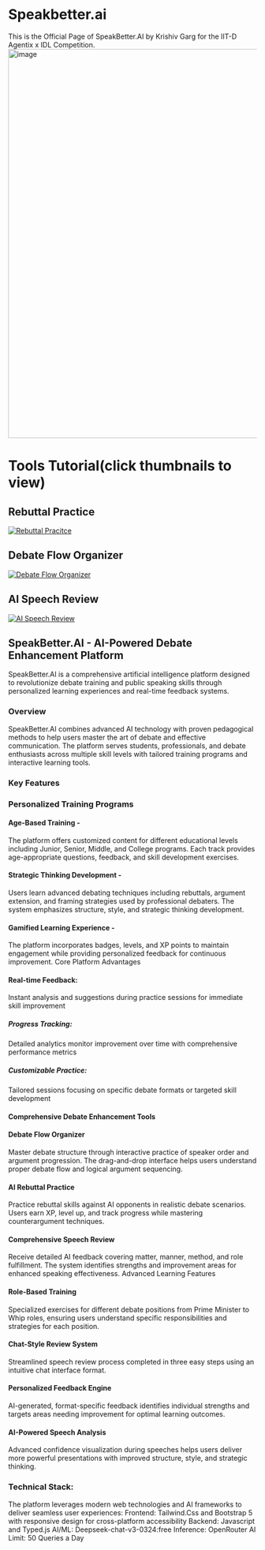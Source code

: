 # Speakbetter.ai
This is the Official Page of SpeakBetter.AI by Krishiv Garg for the IIT-D Agentix x IDL Competition. 
<img width="1446" height="789" alt="image" src="https://github.com/user-attachments/assets/f00f703b-6ae6-43d8-8a09-64dd0adb8064" />


# Tools Tutorial(click thumbnails to view)

## Rebuttal Practice
[![Rebuttal Pracitce](https://img.youtube.com/vi/WTXhAxi0dyY/0.jpg)](https://www.youtube.com/watch?v=WTXhAxi0dyY "Rebuttal Practice")


## Debate Flow Organizer
[![Debate Flow Organizer](https://img.youtube.com/vi/kmrzKW6UCtQ/0.jpg)](https://www.youtube.com/watch?v=kmrzKW6UCtQ "Debate Flow Organizer")


## AI Speech Review
[![AI Speech Review](https://img.youtube.com/vi/bLfD0b9gT90/0.jpg)](https://www.youtube.com/watch?v=bLfD0b9gT90 "AI Speech Review")


## SpeakBetter.AI - AI-Powered Debate Enhancement Platform

SpeakBetter.AI is a comprehensive artificial intelligence platform designed to revolutionize debate training and public speaking skills through personalized learning experiences and real-time feedback systems.

### Overview
SpeakBetter.AI combines advanced AI technology with proven pedagogical methods to help users master the art of debate and effective communication. The platform serves students, professionals, and debate enthusiasts across multiple skill levels with tailored training programs and interactive learning tools.

### Key Features

### Personalized Training Programs


#### Age-Based Training - 
The platform offers customized content for different educational levels including Junior, Senior, Middle, and College programs. Each track provides age-appropriate questions, feedback, and skill development exercises.

#### Strategic Thinking Development - 
Users learn advanced debating techniques including rebuttals, argument extension, and framing strategies used by professional debaters. The system emphasizes structure, style, and strategic thinking development.

#### Gamified Learning Experience - 
The platform incorporates badges, levels, and XP points to maintain engagement while providing personalized feedback for continuous improvement.
Core Platform Advantages

#### Real-time Feedback: 
Instant analysis and suggestions during practice sessions for immediate skill improvement

##### Progress Tracking: 
Detailed analytics monitor improvement over time with comprehensive performance metrics

##### Customizable Practice: 
Tailored sessions focusing on specific debate formats or targeted skill development

#### Comprehensive Debate Enhancement Tools

#### Debate Flow Organizer
Master debate structure through interactive practice of speaker order and argument progression. The drag-and-drop interface helps users understand proper debate flow and logical argument sequencing.

#### AI Rebuttal Practice
Practice rebuttal skills against AI opponents in realistic debate scenarios. Users earn XP, level up, and track progress while mastering counterargument techniques.

#### Comprehensive Speech Review
Receive detailed AI feedback covering matter, manner, method, and role fulfillment. The system identifies strengths and improvement areas for enhanced speaking effectiveness.
Advanced Learning Features

#### Role-Based Training
Specialized exercises for different debate positions from Prime Minister to Whip roles, ensuring users understand specific responsibilities and strategies for each position.

#### Chat-Style Review System
Streamlined speech review process completed in three easy steps using an intuitive chat interface format.

#### Personalized Feedback Engine
AI-generated, format-specific feedback identifies individual strengths and targets areas needing improvement for optimal learning outcomes.

#### AI-Powered Speech Analysis
Advanced confidence visualization during speeches helps users deliver more powerful presentations with improved structure, style, and strategic thinking.

### Technical Stack:
The platform leverages modern web technologies and AI frameworks to deliver seamless user experiences:
Frontend: Tailwind.Css and Bootstrap 5 with responsive design for cross-platform accessibility
Backend: Javascript and Typed.js
AI/ML: Deepseek-chat-v3-0324:free
Inference: OpenRouter
AI Limit: 50 Queries a Day


